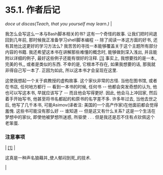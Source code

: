# 35.1\. 作者后记

 _doce ut discas(Teach, that you yourself may learn.)_ |

我怎么会写这么一本与Bash脚本相关的书? 这有一个奇怪的故事. 让我们把时间退回到几年前, 那时候我正准备学习shell脚本编程 -- 除了阅读一本这方面的好书, 还有其他比这更好的学习方法么? 我苦苦的寻找一本能够覆盖关于这个主题所有部分内容的书籍. 我还希望这本书在讲解那些难懂的概念时, 能够做到深入浅出, 并且能附以详细的例子, 最好这些例子还能有很好的注释. [[1]](#FTN.AEN16235) 事实上, 我想要找的是一本_完美的书_, 或者是类似的东西. 不幸的是, 它根本不存在, 如果我想要的话, 那我就非得自己写一本了. 正因为如此, 所以这本书才会呈现在这里.

这使我想起一个关于疯教授的虚构故事. 这个家伙非常的古怪. 当他在图书馆, 或者在书店, 任何地方都行 -- 看到一本书的时候, 任何书 -- 他都会突发奇想的认为, 他也可以写这本书, 早就应该写了 -- 而且他会写得更好. 因此, 他会马上冲回家, 然后着手开始写书, 他甚至将书名都起的和原书的名字差不多. 许多年过去, 当他去世之后, 他写了几千本书, 可能Asimov(译者注: 美国的一个高产作家)在他面前都会觉得羞愧. 这些书可能没有那么好 -- 谁知道 -- 但是这又有什么关系? 这是一个生活在梦想中的家伙, 即使他被梦想所迷惑, 所驱使 . . . 但是我还是忍不住有点钦佩这个老笨蛋.

### 注意事项

| [[1]](authorsnote.md#AEN16235) | 

这真是一种声名狼藉并_使人郁闷到死_的技术.

 |